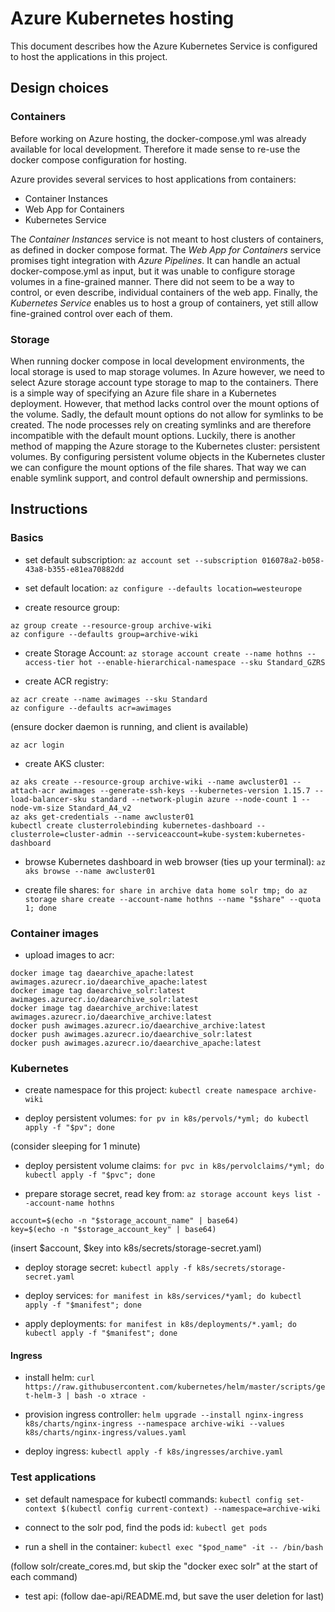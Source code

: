# Azure Kubernetes hosting

This document describes how the Azure Kubernetes Service is configured to host the applications in this project.

## Design choices

### Containers

Before working on Azure hosting, the docker-compose.yml was already available for local development. Therefore it made sense to re-use the docker compose configuration for hosting.

Azure provides several services to host applications from containers:
* Container Instances
* Web App for Containers
* Kubernetes Service

The _Container Instances_ service is not meant to host clusters of containers, as defined in docker compose format. The _Web App for Containers_ service promises tight integration with _Azure Pipelines_. It can handle an actual docker-compose.yml as input, but it was unable to configure storage volumes in a fine-grained manner. There did not seem to be a way to control, or even describe, individual containers of the web app. Finally, the _Kubernetes Service_ enables us to host a group of containers, yet still allow fine-grained control over each of them.

### Storage

When running docker compose in local development environments, the local storage is used to map storage volumes. In Azure however, we need to select Azure storage account type storage to map to the containers. There is a simple way of specifying an Azure file share in a Kubernetes deployment. However, that method lacks control over the mount options of the volume. Sadly, the default mount options do not allow for symlinks to be created. The node processes rely on creating symlinks and are therefore incompatible with the default mount options. Luckily, there is another method of mapping the Azure storage to the Kubernetes cluster: persistent volumes. By configuring persistent volume objects in the Kubernetes cluster we can configure the mount options of the file shares. That way we can enable symlink support, and control default ownership and permissions.

## Instructions

### Basics

* set default subscription:
`az account set --subscription 016078a2-b058-43a8-b355-e81ea70882dd`

* set default location:
`az configure --defaults location=westeurope`

* create resource group:

```
az group create --resource-group archive-wiki
az configure --defaults group=archive-wiki
```

* create Storage Account:
`az storage account create --name hothns --access-tier hot --enable-hierarchical-namespace --sku Standard_GZRS`

* create ACR registry:

```
az acr create --name awimages --sku Standard
az configure --defaults acr=awimages
```

(ensure docker daemon is running, and client is available)

`az acr login`

* create AKS cluster:

```
az aks create --resource-group archive-wiki --name awcluster01 --attach-acr awimages --generate-ssh-keys --kubernetes-version 1.15.7 --load-balancer-sku standard --network-plugin azure --node-count 1 --node-vm-size Standard_A4_v2
az aks get-credentials --name awcluster01
kubectl create clusterrolebinding kubernetes-dashboard --clusterrole=cluster-admin --serviceaccount=kube-system:kubernetes-dashboard
```

* browse Kubernetes dashboard in web browser (ties up your terminal):
`az aks browse --name awcluster01`

* create file shares:
`for share in archive data home solr tmp; do az storage share create --account-name hothns --name "$share" --quota 1; done`

### Container images

* upload images to acr:

```
docker image tag daearchive_apache:latest awimages.azurecr.io/daearchive_apache:latest
docker image tag daearchive_solr:latest awimages.azurecr.io/daearchive_solr:latest
docker image tag daearchive_archive:latest awimages.azurecr.io/daearchive_archive:latest
docker push awimages.azurecr.io/daearchive_archive:latest
docker push awimages.azurecr.io/daearchive_solr:latest
docker push awimages.azurecr.io/daearchive_apache:latest
```

### Kubernetes

* create namespace for this project:
`kubectl create namespace archive-wiki`

* deploy persistent volumes:
`for pv in k8s/pervols/*yml; do kubectl apply -f "$pv"; done`

(consider sleeping for 1 minute)

* deploy persistent volume claims:
`for pvc in k8s/pervolclaims/*yml; do kubectl apply -f "$pvc"; done`

* prepare storage secret, read key from:
`az storage account keys list --account-name hothns`

```
account=$(echo -n "$storage_account_name" | base64)
key=$(echo -n "$storage_account_key" | base64)
```

(insert $account, $key into k8s/secrets/storage-secret.yaml)

* deploy storage secret:
`kubectl apply -f k8s/secrets/storage-secret.yaml`

* deploy services:
`for manifest in k8s/services/*yaml; do kubectl apply -f "$manifest"; done`

* apply deployments:
`for manifest in k8s/deployments/*.yaml; do kubectl apply -f "$manifest"; done`

#### Ingress

* install helm:
`curl https://raw.githubusercontent.com/kubernetes/helm/master/scripts/get-helm-3 | bash -o xtrace -`

* provision ingress controller:
`helm upgrade --install nginx-ingress k8s/charts/nginx-ingress --namespace archive-wiki --values k8s/charts/nginx-ingress/values.yaml`

* deploy ingress:
`kubectl apply -f k8s/ingresses/archive.yaml`

### Test applications

* set default namespace for kubectl commands:
`kubectl config set-context $(kubectl config current-context) --namespace=archive-wiki`

* connect to the solr pod, find the pods id:
`kubectl get pods`

* run a shell in the container:
`kubectl exec "$pod_name" -it -- /bin/bash`

(follow solr/create_cores.md, but skip the "docker exec solr" at the start of each command)

* test api:
(follow dae-api/README.md, but save the user deletion for last)

